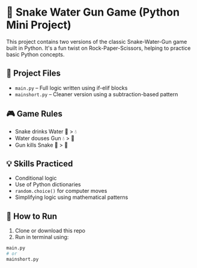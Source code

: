 # 🐍 Snake Water Gun Game (Python Mini Project)

This project contains two versions of the classic Snake-Water-Gun game built in Python. It's a fun twist on Rock-Paper-Scissors, helping to practice basic Python concepts.

## 📂 Project Files

- `main.py` – Full logic written using if-elif blocks  
- `mainshort.py` – Cleaner version using a subtraction-based pattern

## 🎮 Game Rules

- Snake drinks Water 🐍 > 💧  
- Water douses Gun 💧 > 🔫  
- Gun kills Snake 🔫 > 🐍

## 💡 Skills Practiced

- Conditional logic
- Use of Python dictionaries
- `random.choice()` for computer moves
- Simplifying logic using mathematical patterns

## 🚀 How to Run

1. Clone or download this repo  
2. Run in terminal using:
```bash
main.py
# or
mainshort.py
